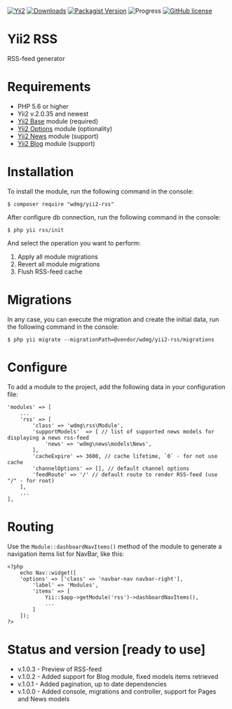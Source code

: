 [![Yii2](https://img.shields.io/badge/required-Yii2_v2.0.35-blue.svg)](https://packagist.org/packages/yiisoft/yii2)
[![Downloads](https://img.shields.io/packagist/dt/wdmg/yii2-rss.svg)](https://packagist.org/packages/wdmg/yii2-rss)
[![Packagist Version](https://img.shields.io/packagist/v/wdmg/yii2-rss.svg)](https://packagist.org/packages/wdmg/yii2-rss)
![Progress](https://img.shields.io/badge/progress-ready_to_use-green.svg)
[![GitHub license](https://img.shields.io/github/license/wdmg/yii2-rss.svg)](https://github.com/wdmg/yii2-rss/blob/master/LICENSE)

# Yii2 RSS
RSS-feed generator

# Requirements 
* PHP 5.6 or higher
* Yii2 v.2.0.35 and newest
* [Yii2 Base](https://github.com/wdmg/yii2-base) module (required)
* [Yii2 Options](https://github.com/wdmg/yii2-options) module (optionality)
* [Yii2 News](https://github.com/wdmg/yii2-news) module (support)
* [Yii2 Blog](https://github.com/wdmg/yii2-blog) module (support)

# Installation
To install the module, run the following command in the console:

`$ composer require "wdmg/yii2-rss"`

After configure db connection, run the following command in the console:

`$ php yii rss/init`

And select the operation you want to perform:
  1) Apply all module migrations
  2) Revert all module migrations
  3) Flush RSS-feed cache

# Migrations
In any case, you can execute the migration and create the initial data, run the following command in the console:

`$ php yii migrate --migrationPath=@vendor/wdmg/yii2-rss/migrations`

# Configure
To add a module to the project, add the following data in your configuration file:

    'modules' => [
        ...
        'rss' => [
            'class' => 'wdmg\rss\Module',
            'supportModels'  => [ // list of supported news models for displaying a news rss-feed
                'news' => 'wdmg\news\models\News',
            ],
            'cacheExpire' => 3600, // cache lifetime, `0` - for not use cache
            'channelOptions' => [], // default channel options
            'feedRoute' => '/' // default route to render RSS-feed (use "/" - for root)
        ],
        ...
    ],

# Routing
Use the `Module::dashboardNavItems()` method of the module to generate a navigation items list for NavBar, like this:

    <?php
        echo Nav::widget([
        'options' => ['class' => 'navbar-nav navbar-right'],
            'label' => 'Modules',
            'items' => [
                Yii::$app->getModule('rss')->dashboardNavItems(),
                ...
            ]
        ]);
    ?>

# Status and version [ready to use]
* v.1.0.3 - Preview of RSS-feed
* v.1.0.2 - Added support for Blog module, fixed models items retrieved
* v.1.0.1 - Added pagination, up to date dependencies
* v.1.0.0 - Added console, migrations and controller, support for Pages and News models
